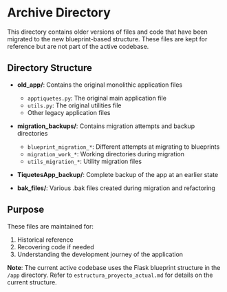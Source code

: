 # Archive Directory

This directory contains older versions of files and code that have been migrated to the new blueprint-based structure. These files are kept for reference but are not part of the active codebase.

## Directory Structure

- **old_app/**: Contains the original monolithic application files
  - `apptiquetes.py`: The original main application file
  - `utils.py`: The original utilities file
  - Other legacy application files

- **migration_backups/**: Contains migration attempts and backup directories
  - `blueprint_migration_*`: Different attempts at migrating to blueprints
  - `migration_work_*`: Working directories during migration
  - `utils_migration_*`: Utility migration files

- **TiquetesApp_backup/**: Complete backup of the app at an earlier state

- **bak_files/**: Various .bak files created during migration and refactoring

## Purpose

These files are maintained for:
1. Historical reference
2. Recovering code if needed
3. Understanding the development journey of the application

**Note**: The current active codebase uses the Flask blueprint structure in the `/app` directory. Refer to `estructura_proyecto_actual.md` for details on the current structure. 